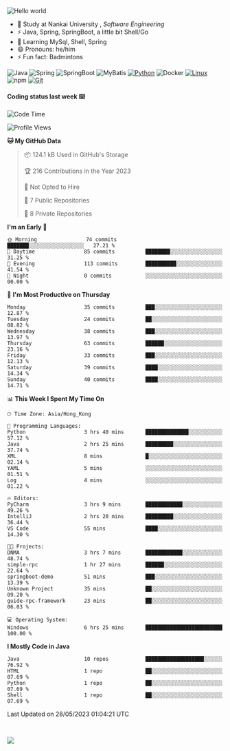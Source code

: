 

<img src="https://raw.githubusercontent.com/sagar-viradiya/sagar-viradiya/master/resources/banner.png" alt="Hello world">


<br/>


- 🍻  Study at Nankai University , _Software Engineering_
- ⚡  Java, Spring, SpringBoot, a little bit Shell/Go
- 🌱 Learning MySql, Shell, Spring
- 😄 Pronouns: he/him
- ⚡ Fun fact: Badmintons

![Java](https://img.shields.io/badge/-Java-007396?style=flat-square&logo=java&logoColor=ffffff)
![Spring](https://img.shields.io/badge/-Spring-green)
![SpringBoot](https://img.shields.io/badge/-SpringBoot-green)
![MyBatis](https://img.shields.io/badge/-MyBatis-yellowgreen)
[![Python](https://img.shields.io/badge/-Python-3776AB?style=flat-square&logo=python&logoColor=ffffff)](https://www.python.org/)
![Docker](https://img.shields.io/badge/Docker-2496ED?style=flat-square&logo=docker&logoColor=ffffff)
[![Linux](https://img.shields.io/badge/-Linux-333333?style=flat-square&logo=linux&logoColor=white)](https://www.linuxfoundation.org/)
![npm](https://img.shields.io/badge/-NPM-CB3837?style=flat-square&logo=npm&logoColor=white)
[![Git](https://img.shields.io/badge/-Git-f05032?style=flat-square&logo=git&logoColor=white)](https://git-scm.com/)

#### Coding status last week ⌨️

<!--START_SECTION:waka-->
![Code Time](http://img.shields.io/badge/Code%20Time-193%20hrs%2053%20mins-blue)

![Profile Views](http://img.shields.io/badge/Profile%20Views-0-blue)

**🐱 My GitHub Data** 

> 📦 124.1 kB Used in GitHub's Storage 
 > 
> 🏆 216 Contributions in the Year 2023
 > 
> 🚫 Not Opted to Hire
 > 
> 📜 7 Public Repositories 
 > 
> 🔑 8 Private Repositories 
 > 
**I'm an Early 🐤** 

```text
🌞 Morning                74 commits          ███████░░░░░░░░░░░░░░░░░░   27.21 % 
🌆 Daytime                85 commits          ████████░░░░░░░░░░░░░░░░░   31.25 % 
🌃 Evening                113 commits         ██████████░░░░░░░░░░░░░░░   41.54 % 
🌙 Night                  0 commits           ░░░░░░░░░░░░░░░░░░░░░░░░░   00.00 % 
```
📅 **I'm Most Productive on Thursday** 

```text
Monday                   35 commits          ███░░░░░░░░░░░░░░░░░░░░░░   12.87 % 
Tuesday                  24 commits          ██░░░░░░░░░░░░░░░░░░░░░░░   08.82 % 
Wednesday                38 commits          ███░░░░░░░░░░░░░░░░░░░░░░   13.97 % 
Thursday                 63 commits          ██████░░░░░░░░░░░░░░░░░░░   23.16 % 
Friday                   33 commits          ███░░░░░░░░░░░░░░░░░░░░░░   12.13 % 
Saturday                 39 commits          ████░░░░░░░░░░░░░░░░░░░░░   14.34 % 
Sunday                   40 commits          ████░░░░░░░░░░░░░░░░░░░░░   14.71 % 
```


📊 **This Week I Spent My Time On** 

```text
🕑︎ Time Zone: Asia/Hong_Kong

💬 Programming Languages: 
Python                   3 hrs 40 mins       ██████████████░░░░░░░░░░░   57.12 % 
Java                     2 hrs 25 mins       █████████░░░░░░░░░░░░░░░░   37.74 % 
XML                      8 mins              █░░░░░░░░░░░░░░░░░░░░░░░░   02.14 % 
YAML                     5 mins              ░░░░░░░░░░░░░░░░░░░░░░░░░   01.51 % 
Log                      4 mins              ░░░░░░░░░░░░░░░░░░░░░░░░░   01.22 % 

🔥 Editors: 
PyCharm                  3 hrs 9 mins        ████████████░░░░░░░░░░░░░   49.26 % 
IntelliJ                 2 hrs 20 mins       █████████░░░░░░░░░░░░░░░░   36.44 % 
VS Code                  55 mins             ████░░░░░░░░░░░░░░░░░░░░░   14.30 % 

🐱‍💻 Projects: 
DNMA                     3 hrs 7 mins        ████████████░░░░░░░░░░░░░   48.74 % 
simple-rpc               1 hr 27 mins        ██████░░░░░░░░░░░░░░░░░░░   22.64 % 
springboot-demo          51 mins             ███░░░░░░░░░░░░░░░░░░░░░░   13.39 % 
Unknown Project          35 mins             ██░░░░░░░░░░░░░░░░░░░░░░░   09.20 % 
guide-rpc-framework      23 mins             ██░░░░░░░░░░░░░░░░░░░░░░░   06.03 % 

💻 Operating System: 
Windows                  6 hrs 25 mins       █████████████████████████   100.00 % 
```

**I Mostly Code in Java** 

```text
Java                     10 repos            ███████████████████░░░░░░   76.92 % 
HTML                     1 repo              ██░░░░░░░░░░░░░░░░░░░░░░░   07.69 % 
Python                   1 repo              ██░░░░░░░░░░░░░░░░░░░░░░░   07.69 % 
Shell                    1 repo              ██░░░░░░░░░░░░░░░░░░░░░░░   07.69 % 
```




 Last Updated on 28/05/2023 01:04:21 UTC
<!--END_SECTION:waka-->

<br/>

![](https://github-profile-trophy.vercel.app/?username=quincysky&column=7)







